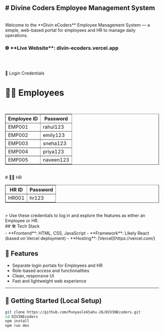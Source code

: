 <h2># Divine Coders Employee Management System</h2>
<br>
Welcome to the **Divin eCoders** Employee Management System — a simple, web-based portal for employees and HR to manage daily operations.
<br>
<h3>🌐 **Live Website**: divin-ecoders.vercel.app</h3>
<br>
<br>

👥 Login Credentials
<br>
# 🧑‍💼 Employees
<br>

<table border="1" cellpadding="10" cellspacing="0">
  <thead>
    <tr>
      <th>Employee ID</th>
      <th>Password</th>
    </tr>
  </thead>
  <tbody>
    <tr>
      <td>EMP001</td>
      <td>rahul123</td>
    </tr>
    <tr>
      <td>EMP002</td>
      <td>emily123</td>
    </tr>
    <tr>
      <td>EMP003</td>
      <td>sneha123</td>
    </tr>
    <tr>
      <td>EMP004</td>
      <td>priya123</td>
    </tr>
    <tr>
      <td>EMP005</td>
      <td>naveen123</td>
    </tr>
  </tbody>
</table>
<br>
# 👩‍💼 HR
<br>
<table border="1" cellpadding="10" cellspacing="0">
  <thead>
    <tr>
      <th>HR ID</th>
      <th>Password</th>
    </tr>
  </thead>
  <tbody>
    <tr>
      <td>HR001</td>
      <td>hr123</td>
    </tr>
  </tbody>
</table>
<br>
> Use these credentials to log in and explore the features as either an Employee or HR.
<br>
## 🛠️ Tech Stack
<br>
- **Frontend**: HTML, CSS, JavaScript
- **Framework**: Likely React (based on Vercel deployment)
- **Hosting**: [Vercel](https://vercel.com/)
<br>

## 🚀 Features

- Separate login portals for Employees and HR
- Role-based access and functionalities
- Clean, responsive UI
- Fast and lightweight web experience

---

## 📂 Getting Started (Local Setup)

```bash
git clone https://github.com/PunyaslokSahu-26/DIVINEcoders.git
cd DIVINEcoders
npm install
npm run dev

